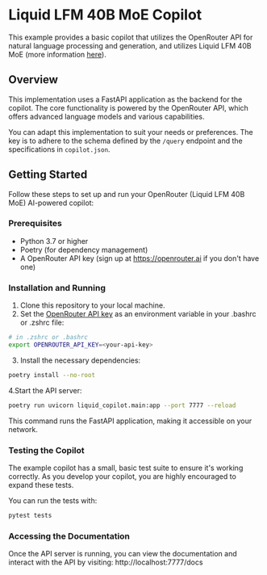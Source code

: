 # Liquid LFM 40B MoE Copilot

This example provides a basic copilot that utilizes the OpenRouter API for natural language processing and generation, and utilizes Liquid LFM 40B MoE (more information [here](https://openrouter.ai/liquid/lfm-40b:free/api)).

## Overview

This implementation uses a FastAPI application as the backend for the copilot. The core functionality is powered by the OpenRouter API, which offers advanced language models and various capabilities.

You can adapt this implementation to suit your needs or preferences. The key is to adhere to the schema defined by the `/query` endpoint and the specifications in `copilot.json`.

## Getting Started

Follow these steps to set up and run your OpenRouter (Liquid LFM 40B MoE) AI-powered copilot:

### Prerequisites

- Python 3.7 or higher
- Poetry (for dependency management)
- A OpenRouter API key (sign up at https://openrouter.ai if you don't have one)

### Installation and Running

1. Clone this repository to your local machine.
2. Set the [OpenRouter API key](https://openrouter.ai/settings/keys) as an environment variable in your .bashrc or .zshrc file:

``` sh
# in .zshrc or .bashrc
export OPENROUTER_API_KEY=<your-api-key>
```

3. Install the necessary dependencies:

``` sh
poetry install --no-root
```

4.Start the API server:

``` sh
poetry run uvicorn liquid_copilot.main:app --port 7777 --reload
```

This command runs the FastAPI application, making it accessible on your network.

### Testing the Copilot

The example copilot has a small, basic test suite to ensure it's
working correctly. As you develop your copilot, you are highly encouraged to
expand these tests.

You can run the tests with:

``` sh
pytest tests
```

### Accessing the Documentation

Once the API server is running, you can view the documentation and interact with the API by visiting: http://localhost:7777/docs
